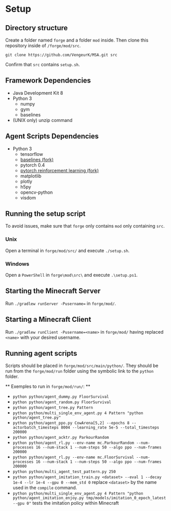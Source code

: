  # Setup

 ## Directory structure

 Create a folder named `forge` and a folder `mod` inside. Then clone this repository inside of `/forge/mod/src`.

`git clone https://github.com/VengeurK/MSA.git src`

 Confirm that `src` contains `setup.sh`.

 ## Framework Dependencies

 * Java Development Kit 8
 * Python 3
    * numpy
    * gym
    * baselines
 * (UNIX only) unzip command

## Agent Scripts Dependencies

* Python 3
    * tensorflow
    * [baselines (fork)](https://github.com/VengeurK/Villagers-Baselines-Fork)
    * pytorch 0.4
    * [pytorch reinforcement learning (fork)](https://github.com/VengeurK/pytorch-a2c-ppo-acktr)
    * matplotlib
    * plotly
    * h5py
    * opencv-python
    * visdom

## Running the setup script

To avoid issues, make sure that `forge` only contains `mod` only containing `src`.

### Unix

Open a terminal in `forge/mod/src/` and execute `./setup.sh`.

### Windows

Open a `PowerShell` in `forge\mod\src\` and execute `.\setup.ps1`.

## Starting the Minecraft Server

Run `./gradlew runServer -Pusername=` in `forge/mod/`.


## Starting a Minecraft Client

Run `./gradlew runClient -Pusername=<name>` in `forge/mod/` having replaced `<name>` with your desired username.

## Running agent scripts

Scripts should be placed in `forge/mod/src/main/python/`. They should be run from the `forge/mod/run` folder using the symbolic link to the `python` folder.

** Exemples to run in `forge/mod/run/`: **

* `python python/agent_dummy.py FloorSurvival`
* `python python/agent_random.py FloorSurvival`
* `python python/agent_tree.py Pattern`
* `python python/multi_single_env_agent.py 4 Pattern "python python/agent_tree.py"`
* `python python/agent_ppo.py CowArena[5,2] --epochs 8 --actorbatch_timesteps 8004 --learning_rate 5e-5 --total_timesteps 200000`
* `python python/agent_acktr.py ParkourRandom`
* `python python/agent_rl.py --env-name mc.ParkourRandom --num-processes 16 --num-stack 1 --num-steps 50 --algo ppo --num-frames 200000`
* `python python/agent_rl.py --env-name mc.FloorSurvival --num-processes 16 --num-stack 1 --num-steps 50 --algo ppo --num-frames 200000`
* `python python/multi_agent_test_pattern.py 250`
* `python python/agent_imitation_train.py <dataset> --eval 1 --decay 1e-4 --lr 1e-4 --gpu 0 --mem_std 0` replace `<dataset>` by the name used in the `compile` command.
* `python python/multi_single_env_agent.py 4 Pattern "python python/agent_imitation_enjoy.py tmp/models/imitation_0_epoch_latest --gpu 0"` tests the imitation policy within Minecraft
